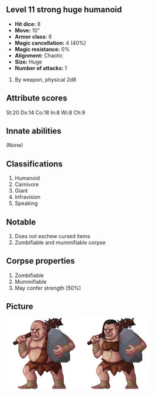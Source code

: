 ## Level 11 strong huge humanoid

- **Hit dice:** 8
- **Move:** 10"
- **Armor class:** 6
- **Magic cancellation:** 4 (40%)
- **Magic resistance:** 0%
- **Alignment:** Chaotic
- **Size:** Huge
- **Number of attacks:** 1
1. By weapon, physical 2d8

## Attribute scores

St:20 Dx:14 Co:18 In:8 Wi:8 Ch:9

## Innate abilities

(None)

## Classifications

1. Humanoid
2. Carnivore
3. Giant
4. Infravision
5. Speaking

## Notable

1. Does not eschew cursed items
2. Zombifiable and mummifiable corpse

## Corpse properties

1. Zombifiable
2. Mummifiable
3. May confer strength (50%)

## Picture

![Hill giant](https://github.com/hyvanmielenpelit/GnollHackTileSet/blob/main/Monsters/hill_giant/hill_giant.png?raw=true) ![Hill giantess](https://github.com/hyvanmielenpelit/GnollHackTileSet/blob/main/Monsters/hill_giant/hill_giant_female.png?raw=true)
